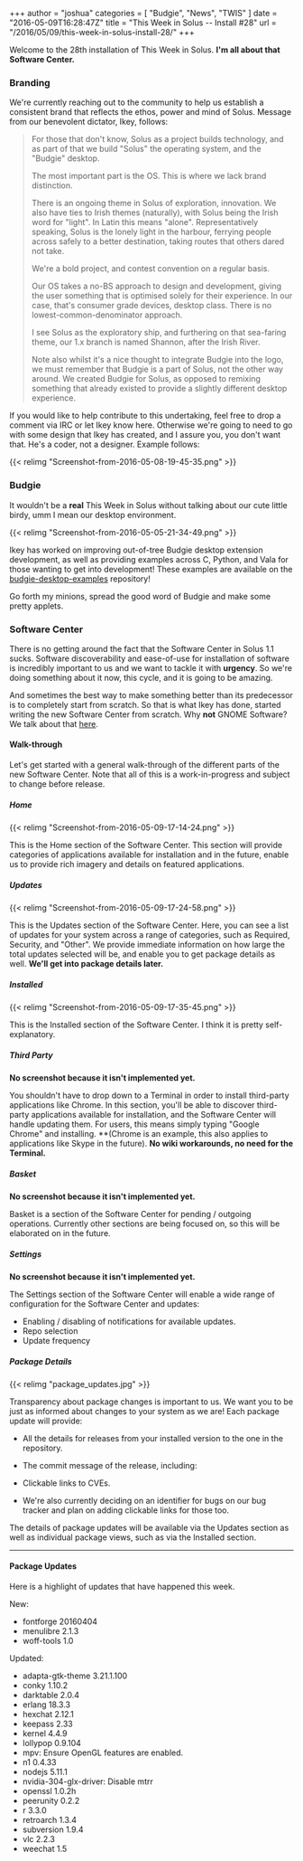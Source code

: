 +++
author = "joshua"
categories = [
"Budgie",
"News",
"TWIS"
]
date =  "2016-05-09T16:28:47Z"
title = "This Week in Solus -- Install #28"
url = "/2016/05/09/this-week-in-solus-install-28/"
+++ 

Welcome to the 28th installation of This Week in Solus. **I'm all about that Software Center.** 

### Branding

We're currently reaching out to the community to help us establish a consistent brand that reflects the ethos, power and mind of Solus. Message from our benevolent dictator, Ikey, follows:

> For those that don't know, Solus as a project builds technology, and as part of that we build "Solus" the operating system, and the "Budgie" desktop.
>
> The most important part is the OS. This is where we lack brand distinction.
>
> There is an ongoing theme in Solus of exploration, innovation. We also have ties to Irish themes (naturally), with Solus being the Irish word for "light". In Latin this means "alone". Representatively speaking, Solus is the lonely light in the harbour, 
ferrying people across safely to a better destination, taking routes that others dared not take.
>
> We're a bold project, and contest convention on a regular basis.
>
> Our OS takes a no-BS approach to design and development, giving the user something that is optimised solely for their experience. In our case, that's consumer grade devices, desktop class. There is no lowest-common-denominator approach.
>
> I see Solus as the exploratory ship, and furthering on that sea-faring theme, our 1.x branch is named Shannon, after the Irish River.
>
> Note also whilst it's a nice thought to integrate Budgie into the logo, we must remember that Budgie is a part of Solus, not the other way around. We created Budgie for Solus, as opposed to remixing something that already existed to provide a slightly 
different desktop experience.

If you would like to help contribute to this undertaking, feel free to drop a comment via IRC or let Ikey know here.
Otherwise we're going to need to go with some design that Ikey has created, and I assure you, you don't want that. He's a coder, not a designer. Example follows:

{{< relimg "Screenshot-from-2016-05-08-19-45-35.png" >}}

### Budgie

It wouldn't be a **real** This Week in Solus without talking about our cute little birdy, umm I mean our desktop environment.

{{< relimg "Screenshot-from-2016-05-05-21-34-49.png" >}}

Ikey has worked on improving out-of-tree Budgie desktop extension development, as well as providing examples across C, Python, and Vala for those wanting to get into development! These examples are available on the 
[budgie-desktop-examples](https://github.com/solus-project/budgie-desktop-examples) repository!

Go forth my minions, spread the good word of Budgie and make some pretty applets.

### Software Center

There is no getting around the fact that the Software Center in Solus 1.1 sucks. Software discoverability and ease-of-use for installation of software is incredibly important to us and we want to tackle it with **urgency**. So we're doing something about it 
now, this cycle, and it is going to be amazing.

And sometimes the best way to make something better than its predecessor is to completely start from scratch. So that is what Ikey has done, started writing the new Software Center from scratch. Why **not** GNOME Software? We talk about that 
[here](https://github.com/solus-project/solus-sc/blob/master/README.rst).

#### Walk-through

Let's get started with a general walk-through of the different parts of the new Software Center. Note that all of this is a work-in-progress and subject to change before release.

##### Home

{{< relimg "Screenshot-from-2016-05-09-17-14-24.png" >}}

This is the Home section of the Software Center. This section will provide categories of applications available for installation and in the future, enable us to provide rich imagery and details on featured applications.

##### Updates

{{< relimg "Screenshot-from-2016-05-09-17-24-58.png" >}}

This is the Updates section of the Software Center. Here, you can see a list of updates for your system across a range of categories, such as Required, Security, and "Other". We provide immediate information on how large the total updates selected will be, 
and enable you to get package details as well. **We'll get into package details later.**

##### Installed

{{< relimg "Screenshot-from-2016-05-09-17-35-45.png" >}}

This is the Installed section of the Software Center. I think it is pretty self-explanatory.

##### Third Party

**No screenshot because it isn't implemented yet.**

You shouldn't have to drop down to a Terminal in order to install third-party applications like Chrome. In this section, you'll be able to discover third-party applications available for installation, and the Software Center will handle updating them. For users, 
this means simply typing "Google Chrome" and installing. **(Chrome is an example, this also applies to applications like Skype in the future). **No wiki workarounds, no need for the Terminal.**

##### Basket

**No screenshot because it isn't implemented yet.**

Basket is a section of the Software Center for pending / outgoing operations. Currently other sections are being focused on, so this will be elaborated on in the future.

##### Settings

**No screenshot because it isn't implemented yet.**

The Settings section of the Software Center will enable a wide range of configuration for the Software Center and updates:

- Enabling / disabling of notifications for available updates.
- Repo selection
- Update frequency

##### Package Details

{{< relimg "package_updates.jpg" >}}

Transparency about package changes is important to us. We want you to be just as informed about changes to your system as we are! Each package update will provide:

- All the details for releases from your installed version to the one in the repository.
- The commit message of the release, including: 
- Clickable links to CVEs.

- We're also currently deciding on an identifier for bugs on our bug tracker and plan on adding clickable links for those too.

The details of package updates will be available via the Updates section as well as individual package views, such as via the Installed section.

---

#### Package Updates

Here is a highlight of updates that have happened this week.

New:

- fontforge 20160404
- menulibre 2.1.3
- woff-tools 1.0

Updated: 

- adapta-gtk-theme 3.21.1.100
- conky 1.10.2
- darktable 2.0.4
- erlang 18.3.3
- hexchat 2.12.1
- keepass 2.33
- kernel 4.4.9
- lollypop 0.9.104
- mpv: Ensure OpenGL features are enabled.
- n1 0.4.33
- nodejs 5.11.1
- nvidia-304-glx-driver: Disable mtrr
- openssl 1.0.2h
- peerunity 0.2.2
- r 3.3.0
- retroarch 1.3.4
- subversion 1.9.4
- vlc 2.2.3
- weechat 1.5
